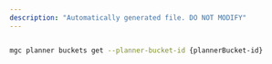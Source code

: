 ```yaml
---
description: "Automatically generated file. DO NOT MODIFY"
---
```


```bash

mgc planner buckets get --planner-bucket-id {plannerBucket-id}

```
